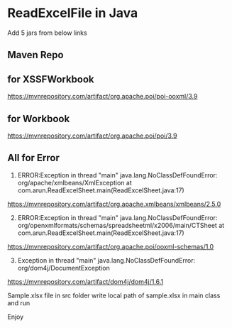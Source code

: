# ReadExcelFile in Java

Add 5 jars from below links

Maven Repo
------------

for XSSFWorkbook
----------------
https://mvnrepository.com/artifact/org.apache.poi/poi-ooxml/3.9

for Workbook
-------------
https://mvnrepository.com/artifact/org.apache.poi/poi/3.9

All for Error
------------------
1. ERROR:Exception in thread "main" java.lang.NoClassDefFoundError: org/apache/xmlbeans/XmlException
	at com.arun.ReadExcelSheet.main(ReadExcelSheet.java:17)
	
https://mvnrepository.com/artifact/org.apache.xmlbeans/xmlbeans/2.5.0

2. ERROR:Exception in thread "main" java.lang.NoClassDefFoundError: org/openxmlformats/schemas/spreadsheetml/x2006/main/CTSheet
	at com.arun.ReadExcelSheet.main(ReadExcelSheet.java:17)

https://mvnrepository.com/artifact/org.apache.poi/ooxml-schemas/1.0


3. Exception in thread "main" java.lang.NoClassDefFoundError: org/dom4j/DocumentException

https://mvnrepository.com/artifact/dom4j/dom4j/1.6.1


Sample.xlsx file in src folder 
write local path of sample.xlsx  in main class and run

Enjoy

